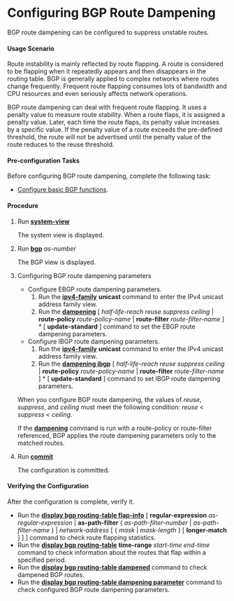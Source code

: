 Configuring BGP Route Dampening
===============================

BGP route dampening can be configured to suppress unstable routes.

#### Usage Scenario

Route instability is mainly reflected by route flapping. A route is considered to be flapping when it repeatedly appears and then disappears in the routing table. BGP is generally applied to complex networks where routes change frequently. Frequent route flapping consumes lots of bandwidth and CPU resources and even seriously affects network operations.

BGP route dampening can deal with frequent route flapping. It uses a penalty value to measure route stability. When a route flaps, it is assigned a penalty value. Later, each time the route flaps, its penalty value increases by a specific value. If the penalty value of a route exceeds the pre-defined threshold, the route will not be advertised until the penalty value of the route reduces to the reuse threshold.


#### Pre-configuration Tasks

Before configuring BGP route dampening, complete the following task:

* [Configure basic BGP functions](dc_vrp_bgp_cfg_3004.html).

#### Procedure

1. Run [**system-view**](cmdqueryname=system-view)
   
   
   
   The system view is displayed.
2. Run [**bgp**](cmdqueryname=bgp) *as-number*
   
   
   
   The BGP view is displayed.
3. Configuring BGP route dampening parameters
   
   
   * Configure EBGP route dampening parameters.
     1. Run the [**ipv4-family**](cmdqueryname=ipv4-family+unicast) **unicast** command to enter the IPv4 unicast address family view.
     2. Run the [**dampening**](cmdqueryname=dampening+route-policy+update-standard) [ *half-life-reach* *reuse* *suppress* *ceiling* | **route-policy** *route-policy-name* | **route-filter** *route-filter-name* ] \* [ **update-standard** ] command to set the EBGP route dampening parameters.
   * Configure IBGP route dampening parameters.
     1. Run the [**ipv4-family**](cmdqueryname=ipv4-family+unicast) **unicast** command to enter the IPv4 unicast address family view.
     2. Run the [**dampening ibgp**](cmdqueryname=dampening+ibgp+route-policy+update-standard) [ *half-life-reach* *reuse* *suppress* *ceiling* | **route-policy** *route-policy-name* | **route-filter** *route-filter-name* ] \* [ **update-standard** ] command to set IBGP route dampening parameters.
   
   When you configure BGP route dampening, the values of *reuse*, *suppress*, and *ceiling* must meet the following condition: *reuse* < *suppress* < *ceiling*.
   
   If the [**dampening**](cmdqueryname=dampening) command is run with a route-policy or route-filter referenced, BGP applies the route dampening parameters only to the matched routes.
4. Run [**commit**](cmdqueryname=commit)
   
   
   
   The configuration is committed.

#### Verifying the Configuration

After the configuration is complete, verify it.

* Run the [**display bgp routing-table flap-info**](cmdqueryname=display+bgp+routing-table+flap-info+regular-expression) [ **regular-expression** *as-regular-expression* | **as-path-filter** { *as-path-filter-number* | *as-path-filter-name* } | *network-address* [ { *mask* | *mask-length* } [ **longer-match** ] ] ] command to check route flapping statistics.
* Run the [**display bgp routing-table**](cmdqueryname=display+bgp+routing-table+time-range) **time-range** *start-time* *end-time* command to check information about the routes that flap within a specified period.
* Run the [**display bgp routing-table dampened**](cmdqueryname=display+bgp+routing-table+dampened) command to check dampened BGP routes.
* Run the [**display bgp routing-table dampening parameter**](cmdqueryname=display+bgp+routing-table+dampening+parameter) command to check configured BGP route dampening parameters.